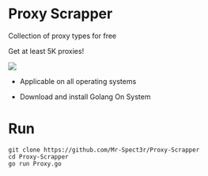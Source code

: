 # Proxy Scrapper


Collection of proxy types for free 

Get at least 5K proxies! 

<img src="https://github.com/user-attachments/assets/44114c63-f190-4618-99ed-31b0cf42d74d"> 

- Applicable on all operating systems 

- Download and install Golang On System

# Run

```
git clone https://github.com/Mr-Spect3r/Proxy-Scrapper
cd Proxy-Scrapper
go run Proxy.go
```
